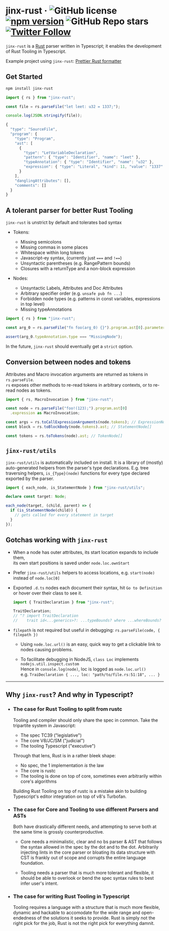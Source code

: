 # jinx-rust &middot; ![GitHub license](https://img.shields.io/badge/license-MIT-blue.svg) [![npm version](https://img.shields.io/npm/v/jinx-rust.svg?style=flat)](https://www.npmjs.com/package/jinx-rust) ![GitHub Repo stars](https://img.shields.io/github/stars/jinxdash/jinx-rust?style=social) [![Twitter Follow](https://img.shields.io/twitter/follow/jinxdash?style=social)](https://twitter.com/jinxdash)

`jinx-rust` is a [Rust](https://www.rust-lang.org/) parser written in Typescript; it enables the development of Rust Tooling in Typescript.

Example project using `jinx-rust`: [Prettier Rust formatter](https://github.com/jinxdash/prettier-plugin-rust)

## Get Started

```sh
npm install jinx-rust
```

```ts
import { rs } from "jinx-rust";

const file = rs.parseFile("let leet: u32 = 1337;");

console.log(JSON.stringify(file));

{
  "type": "SourceFile",
  "program": {
    "type": "Program",
    "ast": [
      {
        "type": "LetVariableDeclaration",
        "pattern": { "type": "Identifier", "name": "leet" },
        "typeAnnotation": { "type": "Identifier", "name": "u32" },
        "expression": { "type": "Literal", "kind": 11, "value": "1337" }
      }
    ],
    "danglingAttributes": [],
    "comments": []
  }
}
```

## A tolerant parser for better Rust Tooling

`jinx-rust` is unstrict by default and tolerates bad syntax

- Tokens:

  - Missing semicolons
  - Missing commas in some places
  - Whitespace within long tokens
  - Javascript-ey syntax, (currently just `===` and `!==`)
  - Unsyntactic parentheses (e.g. RangePattern bounds)
  - Closures with a returnType and a non-block expression

- Nodes:

  - Unsyntactic Labels, Attributes and Doc Attributes
  - Arbitrary specifier order (e.g. `unsafe pub fn ...`)
  - Forbidden node types (e.g. patterns in const variables, expressions in top level)
  - Missing typeAnnotations


```ts
import { rs } from "jinx-rust";

const arg_0 = rs.parseFile("fn foo(arg_0) {}").program.ast[0].parameters[0];

assert(arg_0.typeAnnotation.type === "MissingNode");
```

In the future, `jinx-rust` should eventually get a `strict` option.

## Conversion between nodes and tokens

Attributes and Macro invocation arguments are returned as tokens in `rs.parseFile`.  
`rs` exposes other methods to re-read tokens in arbitrary contexts, or to re-read nodes as tokens.

```ts
import { rs, MacroInvocation } from "jinx-rust";

const node = rs.parseFile("foo!(123);").program.ast[0]
  .expression as MacroInvocation;

const args = rs.toCallExpressionArguments(node.tokens); // ExpressionNode[]
const block = rs.toBlockBody(node.tokens).ast; // StatementNode[]

const tokens = rs.toTokens(node).ast; // TokenNode[]
```

## `jinx-rust/utils`

`jinx-rust/utils` is automatically included on install. It is a library of (mostly) auto-generated helpers from the parser's type declarations. E.g. tree traversing helpers, `is_{Type}(node)` functions for every type declared exported by the parser.

```ts
import { each_node, is_StatementNode } from "jinx-rust/utils";

declare const target: Node;

each_node(target, (child, parent) => {
  if (is_StatementNode(child)) {
    // gets called for every statement in target
  }
});
```

## Gotchas working with `jinx-rust`

- When a node has outer attributes, its start location expands to include them,  
  its own start positions is saved under `node.loc.ownStart`

* Prefer `jinx-rust/utils` helpers to access locations, e.g. `start(node)` instead of `node.loc[0]`

- Exported `.d.ts` nodes each document their syntax, hit `Go to Definition` or hover over their class to see it.

  ```ts
  import { TraitDeclaration } from "jinx-rust";

  TraitDeclaration;
  // ^? import TraitDeclaration
  //    trait id<...generics>?: ...typeBounds? where ...whereBounds? { ...body }
  ```

- `filepath` is not required but useful in debugging: `rs.parseFile(code, { filepath })`

  - Using `node.loc.url()` is an easy, quick way to get a clickable link to nodes causing problems.

  - To facilitate debugging in NodeJS, `class Loc` implements `nodejs.util.inspect.custom`  
    Hence in `console.log(node)`, loc is logged as `node.loc.url()`  
    e.g. `TraiDeclaration { ..., loc: "path/to/file.rs:51:18", ... }`

---

## Why `jinx-rust`? And why in Typescript?

- ### The case for Rust Tooling to split from rustc

  Tooling and compiler should only share the spec in common. Take the tripartite system in Javascript:

  - The spec TC39 ("legislative")
  - The core V8/JC/SM ("judicial")
  - The tooling Typescript ("executive")

  Through that lens, Rust is in a rather bleek shape:

  - No spec, the 1 implementation _is_ the law
  - The core is rustc
  - The tooling is done on top of core, sometimes even arbitrarily within core's algorithms

  Building Rust Tooling on top of rustc is a mistake akin to building Typescript's editor integration on top of v8's Turbofan.

- ### The case for Core and Tooling to use different Parsers and ASTs

  Both have drastically different needs, and attempting to serve both at the same time is grossly counterproductive.

  - Core needs a minimalistic, clear and no bs parser & AST that follows the syntax allowed in the spec by the dot and to the dot. Arbitrarily injecting lints in the core parser or bloating its data structure with CST is frankly out of scope and corrupts the entire language foundation.

  - Tooling needs a parser that is much more tolerant and flexible, it should be able to overlook or bend the spec syntax rules to best infer user's intent.

- ### The case for writing Rust Tooling in Typescript

  Tooling requires a language with a structure that is much more flexible, dynamic and hackable to accomodate for the wide range and open-endedness of the solutions it seeks to provide. Rust is simply not the right pick for the job, Rust is not the right pick for everything damnit.
